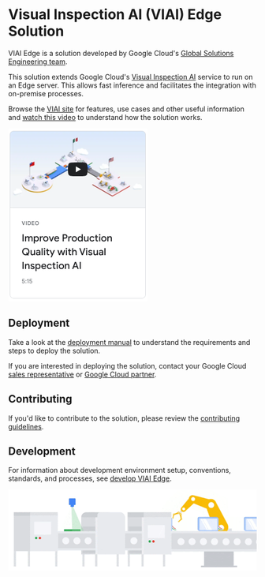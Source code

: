 # Visual Inspection AI (VIAI) Edge Solution

VIAI Edge is a solution developed by Google Cloud's [Global Solutions Engineering team](https://cloud.google.com/solutions).

This solution extends Google Cloud's [Visual Inspection AI](https://cloud.google.com/solutions/visual-inspection-ai) service to run on an Edge server. This allows fast inference and facilitates the integration with on-premise processes.

Browse the [VIAI site](https://cloud.google.com/solutions/visual-inspection-ai) for features, use cases and other useful information and [watch this video](https://youtu.be/60Sk-mq3Cr8) to understand how the solution works.

[![VIAI video](./docs/images/viaivideo.png)](https://youtu.be/60Sk-mq3Cr8)

## Deployment

Take a look at the [deployment manual](https://googlecloudplatform.github.io/solutions-viai-edge-provisioning-configuration/) to understand the requirements and steps to deploy the solution.

If you are interested in deploying the solution, contact your Google Cloud [sales representative](https://cloud.google.com/contact/) or [Google Cloud partner](https://cloud.google.com/solutions/visual-inspection-ai#section-10).

## Contributing

If you'd like to contribute to the solution, please review the [contributing guidelines](./CONTRIBUTING.md).

## Development

For information about development environment setup, conventions, standards,
and processes, see [develop VIAI Edge](./docs/development.md).

![VIAI Image](./docs/images/viai.png)

